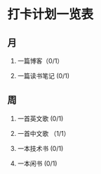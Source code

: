 # 打卡计划一览表

## 月

1. 一篇博客（0/1）

1. 一篇读书笔记 (0/1)

## 周

1. 一首英文歌 (0/1)

1. 一首中文歌 （1/1）

1. 一本技术书 (0/1)

1. 一本闲书 (0/1)

